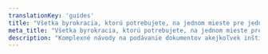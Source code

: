 ```yaml
---
translationKey: 'guides'
title: "Všetka byrokracia, ktorú potrebujete, na jednom mieste pre jednoduchý prístup a efektivitu"
meta_title: "Všetka byrokracia, ktorú potrebujete, na jednom mieste pre jednoduchý prístup a efektivitu"
description: "Komplexné návody na podávanie dokumentov akejkoľvek inštitúcii na svete, zabezpečujúce jednoduchú a presnú orientáciu v medzinárodných postupoch."
---
```

